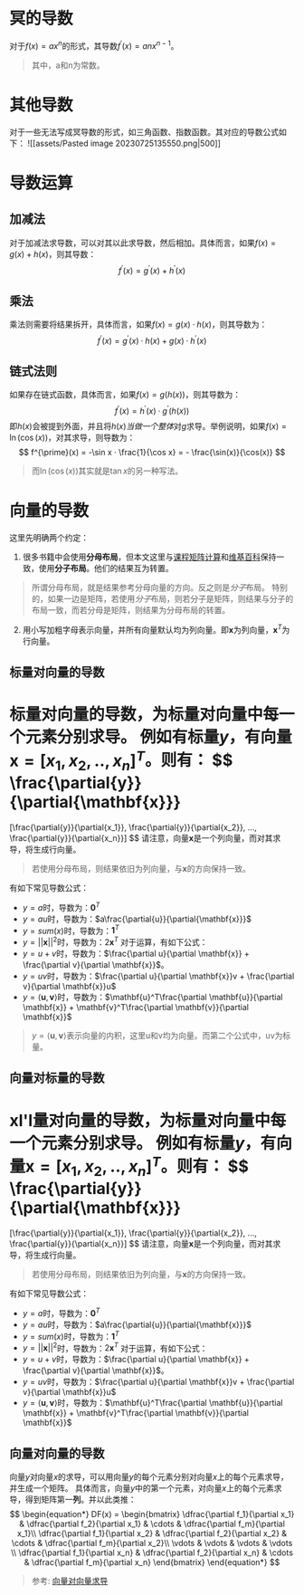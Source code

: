# 冥的导数
对于$f(x)=ax^n$的形式，其导数$f^{\prime}(x)=anx^{n-1}$。
> 其中，a和n为常数。
# 其他导数
对于一些无法写成冥导数的形式，如三角函数、指数函数。其对应的导数公式如下：
![[assets/Pasted image 20230725135550.png|500]]
# 导数运算
## 加减法
对于加减法求导数，可以对其以此求导数，然后相加。具体而言，如果$f(x) = g(x) + h(x)$，则其导数：
$$
f^{\prime}(x) = g^{\prime}(x) + h^{\prime}(x)
$$
## 乘法
乘法则需要将结果拆开，具体而言，如果$f(x) = g(x) · h(x)$，则其导数为：
$$
f^{\prime}(x) = g^{\prime}(x) · h(x) + g(x) · h^{\prime}(x)
$$
## 链式法则
如果存在链式函数，具体而言，如果$f(x) = g(h(x))$，则其导数为：
$$
f^{\prime}(x) = h^{\prime}(x) · g^{\prime}(h(x))
$$
即$h(x)$会被提到外面，并且将$h(x)$*当做一个整体*对$g$求导。举例说明，如果$f(x)=\ln(\cos(x))$，对其求导，则导数为：
$$
f^{\prime}(x) = -\sin x · \frac{1}{\cos x} = - \frac{\sin(x)}{\cos(x)}
$$
> 而$\ln(\cos(x))$其实就是$\tan x$的另一种写法。

# 向量的导数
这里先明确两个约定：
1. 很多书籍中会使用**分母布局**，但本文这里与[课程矩阵计算](https://www.bilibili.com/video/BV1eZ4y1w7PY?p=2&vd_source=8fc1ba7db0ecc643e9aacb066fe696cb)和[维基百科](https://en.wikipedia.org/wiki/Matrix_calculus)保持一致，使用**分子布局**。他们的结果互为转置。
> 所谓分母布局，就是结果参考分母向量的方向。反之则是*分子*布局。
> 特别的，如果一边是矩阵，若使用*分子*布局，则若分子是矩阵，则结果与分子的布局一致，而若分母是矩阵，则结果为分母布局的转置。

2. 用小写加粗字母表示向量，并所有向量默认均为列向量。即$\mathbf{x}$为列向量，$\mathbf{x}^T$为行向量。

## 标量对向量的导数
标量对向量的导数，为标量对向量中每一个元素分别求导。
例如有标量$y$，有向量$\mathbf{x} = [x_1,x_2,..,x_n]^T$。则有：
$$
\frac{\partial{y}}{\partial{\mathbf{x}}}
=
[\frac{\partial{y}}{\partial{x_1}}, \frac{\partial{y}}{\partial{x_2}}, ..., \frac{\partial{y}}{\partial{x_n}}]
$$
请注意，向量$\mathbf{x}$是一个列向量，而对其求导，将生成行向量。

> 若使用分母布局，则结果依旧为列向量，与$\mathbf{x}$的方向保持一致。

有如下常见导数公式：
- $y=a$时，导数为：$\mathbf{0}^T$
- $y=au$时，导数为：$a\frac{\partial{u}}{\partial{\mathbf{x}}}$
- $y=sum(x)$时，导数为：$\mathbf{1}^T$
- $y=\vert\vert \mathbf{x} \vert\vert^2$时，导数为：$2 \mathbf{x}^T$
对于运算，有如下公式：
- $y=u+v$时，导数为：$\frac{\partial u}{\partial \mathbf{x}} + \frac{\partial v}{\partial \mathbf{x}}$。
- $y=uv$时，导数为：$\frac{\partial u}{\partial \mathbf{x}}v + \frac{\partial v}{\partial \mathbf{x}}u$
- $y=\langle \mathbf{u},\mathbf{v} \rangle$时，导数为：$\mathbf{u}^T\frac{\partial \mathbf{u}}{\partial \mathbf{x}} + \mathbf{v}^T\frac{\partial \mathbf{v}}{\partial \mathbf{x}}$

> $y=\langle \mathbf{u},\mathbf{v} \rangle$表示向量的内积，这里u和v均为向量。而第二个公式中，uv为标量。
## 向量对标量的导数
xl'l量对向量的导数，为标量对向量中每一个元素分别求导。
例如有标量$y$，有向量$\mathbf{x} = [x_1,x_2,..,x_n]^T$。则有：
$$
\frac{\partial{y}}{\partial{\mathbf{x}}}
=
[\frac{\partial{y}}{\partial{x_1}}, \frac{\partial{y}}{\partial{x_2}}, ..., \frac{\partial{y}}{\partial{x_n}}]
$$
请注意，向量$\mathbf{x}$是一个列向量，而对其求导，将生成行向量。

> 若使用分母布局，则结果依旧为列向量，与$\mathbf{x}$的方向保持一致。

有如下常见导数公式：
- $y=a$时，导数为：$\mathbf{0}^T$
- $y=au$时，导数为：$a\frac{\partial{u}}{\partial{\mathbf{x}}}$
- $y=sum(x)$时，导数为：$\mathbf{1}^T$
- $y=\vert\vert \mathbf{x} \vert\vert^2$时，导数为：$2 \mathbf{x}^T$
对于运算，有如下公式：
- $y=u+v$时，导数为：$\frac{\partial u}{\partial \mathbf{x}} + \frac{\partial v}{\partial \mathbf{x}}$。
- $y=uv$时，导数为：$\frac{\partial u}{\partial \mathbf{x}}v + \frac{\partial v}{\partial \mathbf{x}}u$
- $y=\langle \mathbf{u},\mathbf{v} \rangle$时，导数为：$\mathbf{u}^T\frac{\partial \mathbf{u}}{\partial \mathbf{x}} + \mathbf{v}^T\frac{\partial \mathbf{v}}{\partial \mathbf{x}}$

## 向量对向量的导数
向量$y$对向量$x$的求导，可以用向量$y$的每个元素分别对向量$x$上的每个元素求导，并生成一个矩阵。
具体而言，向量$y$中的第一个元素，对向量$x$上的每个元素求导，得到矩阵第一**列**。并以此类推：
$$
\begin{equation*}
DF(x) = 
	\begin{bmatrix}
		\dfrac{\partial f_1}{\partial x_1} & \dfrac{\partial f_2}{\partial x_1}  & \cdots & \dfrac{\partial f_m}{\partial x_1}\\
		\dfrac{\partial f_1}{\partial x_2} & \dfrac{\partial f_2}{\partial x_2}  & \cdots & \dfrac{\partial f_m}{\partial x_2}\\
		\vdots                             & \vdots                              & \vdots & \vdots                            \\
		\dfrac{\partial f_1}{\partial x_n} & \dfrac{\partial f_2}{\partial x_n}  & \cdots & \dfrac{\partial f_m}{\partial x_n}
	\end{bmatrix}
\end{equation*}
$$
> 参考: [向量对向量求导](https://www.cnblogs.com/yanghh/p/13758243.html)
